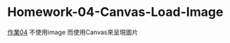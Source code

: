 # Homework-04-Canvas-Load-Image

[作業04](https://bobo100.github.io/Homework-04-Canvas-Load-Image/)
不使用image 而使用Canvas來呈現圖片
